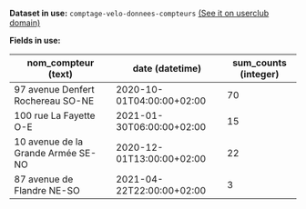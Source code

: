 **Dataset in use:** `comptage-velo-donnees-compteurs` [(See it on userclub domain)](https://userclub.opendatasoft.com/explore/dataset/comptage-velo-donnees-compteurs/table/)

**Fields in use:** 

| nom_compteur (text) | date (datetime) | sum_counts (integer)|
|---|---|---|
|97 avenue Denfert Rochereau SO-NE|2020-10-01T04:00:00+02:00|70|
|100 rue La Fayette O-E|2021-01-30T06:00:00+02:00|15|
|10 avenue de la Grande Armée SE-NO|2020-12-01T13:00:00+02:00|22|
|87 avenue de Flandre NE-SO|2021-04-22T22:00:00+02:00|3|